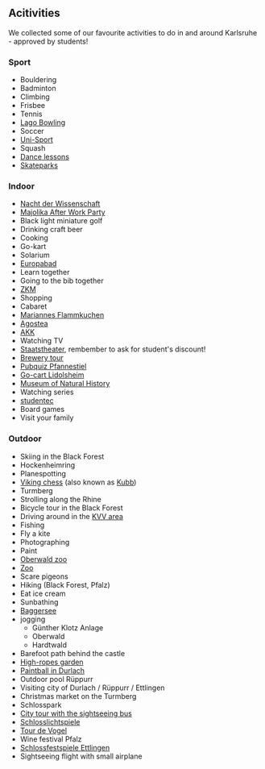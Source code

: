 ## Acitivities
We collected some of our favourite activities to do in and around Karlsruhe - approved by students!

### Sport
* Bouldering
* Badminton
* Climbing
* Frisbee
* Tennis
* [Lago Bowling](https://www.lago-bowling.de/)
* Soccer
* [Uni-Sport](https://www.sport.kit.edu/hochschulsport/index.php)
* Squash
* [Dance lessons](https://www.akk.org/tanzen/)
* [Skateparks](https://myskatespots.com/listing/skatepark-karlsruhe/)

### Indoor
* [Nacht der Wissenschaft](https://www.ndw-ka.de/)
* [Majolika After Work Party](https://de-de.facebook.com/teamcantina.majolika/)
* Black light miniature golf
* Drinking craft beer
* Cooking
* Go-kart
* Solarium
* [Europabad](https://www.ka-europabad.de/home.html)
* Learn together
* Going to the bib together
* [ZKM](https://zkm.de/de)
* Shopping
* Cabaret
* [Mariannes Flammkuchen](https://www.mariannes-flammkuchen.de/restaurant-karlsruhe/)
* [Agostea](https://www.agostea-karlsruhe.de/)
* [AKK](https://www.akk.org/)
* Watching TV
* [Staatstheater](https://www.staatstheater.karlsruhe.de/), rembember to ask for student's discount!
* [Brewery tour](https://www.hoepfner.de/brauereitour/)
* [Pubquiz Pfannestiel](http://pfannestiel-karlsruhe.de/)
* [Go-cart Lidolsheim](https://www.arena-of-speed.com/)
* [Museum of Natural History](https://www.smnk.de/)
* Watching series
* [studentec](https://studentec.de)
* Board games
* Visit your family

### Outdoor
* Skiing in the Black Forest
* Hockenheimring
* Planespotting
* [Viking chess](http://www.wikingerschach-kubb.de/) (also known as [Kubb](https://en.wikipedia.org/wiki/Kubb))
* Turmberg
* Strolling along the Rhine
* Bicycle tour in the Black Forest
* Driving around in the [KVV area](https://www.kvv.de/fileadmin/user_upload/kvv/Dateien/Fahrplaene_Netzplaene/Schiene/KVV-Liniennetzplan_Schiene.pdf)
* Fishing
* Fly a kite
* Photographing
* Paint
* [Oberwald zoo](https://www.karlsruhe.de/b3/freizeit/zoo/tiere_erleben/tiererlebniswelten/oberwald.de)
* [Zoo](https://www.karlsruhe.de/b3/freizeit/zoo.de)
* Scare pigeons
* Hiking (Black Forest, Pfalz)
* Eat ice cream
* Sunbathing
* [Baggersee](https://www.karlsruhe-erleben.de/freizeit/baggerseen)
* jogging
  * Günther Klotz Anlage
  * Oberwald
  * Hardtwald
* Barefoot path behind the castle
* [High-ropes garden](http://www.waldseilpark-karlsruhe.de/)
* [Paintball in Durlach](https://paintball-ranch-karlsruhe.de/)
* Outdoor pool Rüppurr
* Visiting city of Durlach / Rüppurr / Ettlingen
* Christmas market on the Turmberg
* Schlosspark
* [City tour with the sightseeing bus](https://www.karlsruhe-erleben.de/citytour)
* [Schlosslichtspiele](https://www.schlosslichtspiele.info/)
* [Tour de Vogel](https://www.vogelbraeu.de/tour-de-vogel.html)
* Wine festival Pfalz
* [Schlossfestspiele Ettlingen](https://www.schlossfestspiele-ettlingen.de/)
* Sightseeing flight with small airplane
